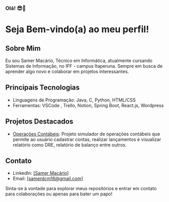### Olá! 😎👋
# Seja Bem-vindo(a) ao meu perfil!

## Sobre Mim
Eu sou Samer Macário, Técnico em Informática, atualmente cursando Sistemas de Informação, no IFF - campus Itaperuna. Sempre em busca de aprender algo novo e colaborar em projetos interessantes.

## Principais Tecnologias
- Linguagens de Programação: Java, C, Python, HTML/CSS
- Ferramentas: VSCode , Trello, Notion, Spring Boot, React.js, Wordpress

## Projetos Destacados
- [Operações Contábeis](https://github.com/daninvasc2/operacoes-contabeis): Projeto simulador de operações contábeis que permite ao usuário cadastrar contas, realizar lançamentos e visualizar relatório como DRE, relatório de balanço entre outros.

## Contato
- LinkedIn: [[Samer Macário]](https://www.linkedin.com/in/samer-mac%C3%A1rio-29975b183/)
- Email: [samerdcm16@gmail.com]

Sinta-se à vontade para explorar meus repositórios e entrar em contato para colaborações ou apenas para bater um papo!



























<!--
**samerzito/samerzito** is a ✨ _special_ ✨ repository because its `README.md` (this file) appears on your GitHub profile.

Here are some ideas to get you started:

- 🔭 I’m currently working on ...
- 🌱 I’m currently learning ...
- 👯 I’m looking to collaborate on ...
- 🤔 I’m looking for help with ...
- 💬 Ask me about ...
- 📫 How to reach me: ...
- 😄 Pronouns: ...
- ⚡ Fun fact: ...
-->
